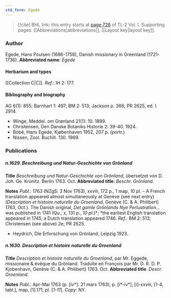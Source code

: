 ```yaml
---
std_form: Egede
---
```


> [!cite] BHL link: this entry starts at [page 726](https://www.biodiversitylibrary.org/page/33120857) of TL-2 Vol. I.
> Supporting pages: [[Abbreviations|abbreviations]], [[Layout key|layout key]].

### Author

Egede, Hans Poulsen (1686-1758), Danish missionary in Greenland (1721-1736). 
**Abbreviated name**: *Egede*

#### Herbarium and types

[[Collection C|C]].
*Ref*.: IH 2: 177.

#### Bibliography and biography

AG 6(1): 855; Barnhart 1: 497; BM 2: 513; Jackson p. 366; PR 2625, ed. I. 2914.
- Winge, Meddel. om Grønland 21(1): 10. 1899.
- Christensen, Den Danske Botaniks Historie 2: 39-40. 1924.
- Bobé, Hans Egede, Kjøbenhaven 1952, 207 p. (portr.)
- Nissen, Zool. Buchill. 130. 1969.

### Publications

##### n.1629. Beschreibung und Natur-Geschichte von Grönland

**Title**
*Beschreibung und Natur-Geschichte von Grönland*, übersetzet von D. Joh. Ge. Krünitz. Berlin 1763. Oct.
**Abbreviated title**: *Beschr. Grönland*.

**Notes**
*Publ*.: 1763 (NZgS: 3 Nov 1763), xxviii, 172 p., 1 map, *10 pl*. – A French translation appeared almost simultaneously at Genève (see next entry) (*Description et histoire naturelle du Groenland*, Genève (C. & A. Philibert) 1763, Oct.). The Danish original, *Det gamle Grönlands Nye Perlustration...* was published in 1741 (Qu., x, 131 p., *10 pl.*)*; *the earliest English translation appeared in 1745, a Dutch translation appeared 1746.
*Ref*.: BM 2: 513; Christensen (see above) 2e; PR 2625.
- Heydrich, Die Erforschung von Grönland, Leipzig 1923.

##### n.1630. Description et histoire naturelle du Groenland

**Title**
*Description et histoire naturelle du Groenland*, par Mr. Eggede, missionaire & évêque du Grönland. Traduite en François par Mr. D. R. D. P. Kjobenhavn, Genève (C. & A. Philibert) 1763. Oct.
**Abbreviated title**: *Descr. Groenland*.

**Notes**
*Publ*.: Apr-Mai 1763 (p. \[iv\*\]: 21 mars 1763), p. \[i\*-iv\*\], \[i\]-xxviii, \[1-4, tabl.\], map, \[1\].171, *pl*. \[*1-11*\]. *Copy*: NY.

